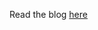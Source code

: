 Read the blog [here](https://dev.to/siddhantk232/using-javascript-custom-events-to-make-a-notification-service-4c6)
